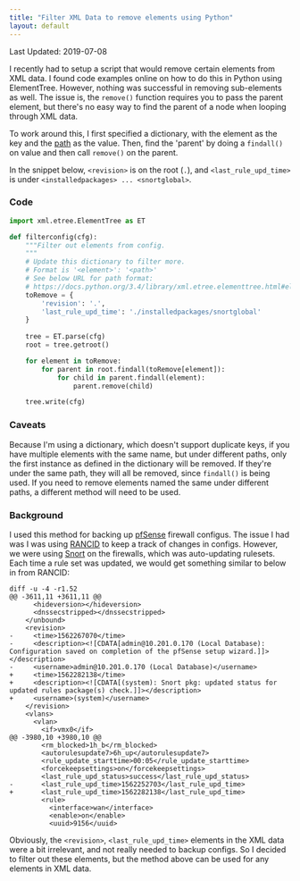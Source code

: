 ```yaml
---
title: "Filter XML Data to remove elements using Python"
layout: default
---
```


Last Updated: 2019-07-08

I recently had to setup a script that would remove certain elements from XML
data.  I found code examples online on how to do this in Python using
ElementTree.  However, nothing was successful in removing sub-elements as well.
The issue is, the `remove()` function requires you to pass the parent element,
but there's no easy way to find the parent of a node when looping through XML
data.

To work around this, I first specified a dictionary, with the element as the key
and the [path](https://docs.python.org/3.4/library/xml.etree.elementtree.html#elementtree-xpath) 
as the value.  Then, find the 'parent' by doing a `findall()` on value and then
call `remove()` on the parent.

In the snippet below, `<revision>` is on the root (`.`), and 
`<last_rule_upd_time>` is under `<installedpackages> ... <snortglobal>`.

### Code
```python
import xml.etree.ElementTree as ET

def filterconfig(cfg):
    """Filter out elements from config.
    """
    # Update this dictionary to filter more.
    # Format is '<element>': '<path>'
    # See below URL for path format:
    # https://docs.python.org/3.4/library/xml.etree.elementtree.html#elementtree-xpath
    toRemove = {
        'revision': '.',
        'last_rule_upd_time': './installedpackages/snortglobal' 
    }
    
    tree = ET.parse(cfg)
    root = tree.getroot()

    for element in toRemove:
        for parent in root.findall(toRemove[element]):
            for child in parent.findall(element):
                parent.remove(child)

    tree.write(cfg)
```

### Caveats

Because I'm using a dictionary, which doesn't support duplicate keys, if you
have multiple elements with the same name, but under different paths, only the
first instance as defined in the dictionary will be removed.  If they're under
the same path, they will all be removed, since `findall()` is being used.  If
you need to remove elements named the same under different paths, a different
method will need to be used.

### Background

I used this method for backing up [pfSense](https://www.pfsense.org/) firewall
configus. The issue I had was I was using [RANCID](https://www.shrubbery.net/rancid/) 
to keep a track of changes in configs.  However, we were using [Snort](https://www.snort.org/)
on the firewalls, which was auto-updating rulesets.  Each time a rule set was
updated, we would get something similar to below in from RANCID:

```
diff -u -4 -r1.52
@@ -3611,11 +3611,11 @@
      <hideversion></hideversion>
      <dnssecstripped></dnssecstripped>
    </unbound>
    <revision>
-     <time>1562267070</time>
-     <description><![CDATA[admin@10.201.0.170 (Local Database): Configuration saved on completion of the pfSense setup wizard.]]></description>
-     <username>admin@10.201.0.170 (Local Database)</username>
+     <time>1562282138</time>
+     <description><![CDATA[(system): Snort pkg: updated status for updated rules package(s) check.]]></description>
+     <username>(system)</username>
    </revision>
    <vlans>
      <vlan>
        <if>vmx0</if>
@@ -3980,10 +3980,10 @@
        <rm_blocked>1h_b</rm_blocked>
        <autorulesupdate7>6h_up</autorulesupdate7>
        <rule_update_starttime>00:05</rule_update_starttime>
        <forcekeepsettings>on</forcekeepsettings>
        <last_rule_upd_status>success</last_rule_upd_status>
-       <last_rule_upd_time>1562252703</last_rule_upd_time>
+       <last_rule_upd_time>1562282138</last_rule_upd_time>
        <rule>
          <interface>wan</interface>
          <enable>on</enable>
          <uuid>9156</uuid>
```

Obviously, the `<revision>`, `<last_rule_upd_time>` elements in the XML data
were a bit irrelevant, and not really needed to backup configs.  So I decided
to filter out these elements, but the method above can be used for any elements
in XML data.
